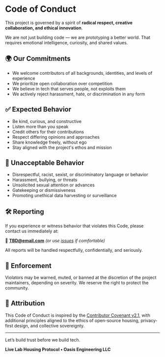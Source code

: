# Code of Conduct

This project is governed by a spirit of **radical respect, creative collaboration, and ethical innovation**.

We are not just building code — we are prototyping a better world. That requires emotional intelligence, curiosity, and shared values.

## 🌍 Our Commitments

- We welcome contributors of all backgrounds, identities, and levels of experience
- We prioritize open collaboration over competition
- We believe in tech that serves people, not exploits them
- We actively reject harassment, hate, or discrimination in any form

## ✅ Expected Behavior

- Be kind, curious, and constructive
- Listen more than you speak
- Credit others for their contributions
- Respect differing opinions and approaches
- Share knowledge freely, without ego
- Stay aligned with the project's ethos and mission

## 🚫 Unacceptable Behavior

- Disrespectful, racist, sexist, or discriminatory language or behavior
- Harassment, bullying, or threats
- Unsolicited sexual attention or advances
- Gatekeeping or dismissiveness
- Promoting unethical data harvesting or surveillance

## 🛠 Reporting

If you experience or witness behavior that violates this Code, please contact us immediately at:

📧 **TBD@email.com** *(or use [issues](https://github.com/livelab/issues) if comfortable)*

All reports will be handled respectfully, confidentially, and seriously.

## 📜 Enforcement

Violators may be warned, muted, or banned at the discretion of the project maintainers, depending on severity. We reserve the right to protect the community.

## 🤝 Attribution

This Code of Conduct is inspired by the [Contributor Covenant v2.1](https://www.contributor-covenant.org/version/2/1/code_of_conduct.html), with additional principles aligned to the ethics of open-source housing, privacy-first design, and collective sovereignty.

---

Let’s build trust before we build tech.

**Live Lab Housing Protocol • Oasis Engineering LLC**

